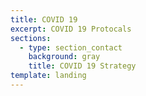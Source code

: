 ```yaml
---
title: COVID 19
excerpt: COVID 19 Protocals
sections:
  - type: section_contact
    background: gray
    title: COVID 19 Strategy
template: landing
---
```

